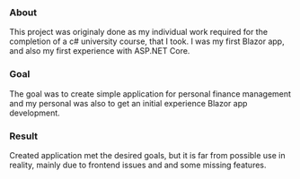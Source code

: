 ### About

This project was originaly done as my individual work required for the completion of a c# university course, that I took.
I was my first Blazor app, and also my first experience with ASP.NET Core.

### Goal

The goal was to create simple application for personal finance management 
and my personal was also to get an initial experience Blazor app development.

### Result

Created application met the desired goals, but it is far from possible use in reality, 
mainly due to frontend issues and and some missing features.

